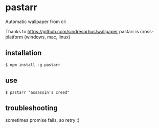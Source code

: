 # pastarr
Automatic wallpaper from cli

Thanks to https://github.com/sindresorhus/wallpaper pastarr is cross-platform (windows, mac, linux)

## installation

````
$ npm install -g pastarr
````

## use

````
$ pastarr "assassin's creed"
````

## troubleshooting

sometimes promise fails, so retry :)
